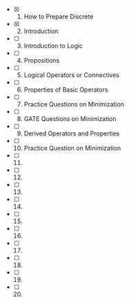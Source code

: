- [x] 1. How to Prepare Discrete
- [x] 2. Introduction
- [ ] 3. Introduction to Logic
- [ ] 4. Propositions
- [ ] 5. Logical Operators or Connectives
- [ ] 6. Properties of Basic Operators
- [ ] 7. Practice Questions on Minimization
- [ ] 8. GATE Questions on Minimization
- [ ] 9. Derived Operators and Properties
- [ ] 10. Practice Question on Minimization
- [ ] 11.
- [ ] 12.
- [ ] 13.
- [ ] 14.
- [ ] 15.
- [ ] 16.
- [ ] 17.
- [ ] 18.
- [ ] 19.
- [ ] 20.